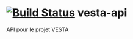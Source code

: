 [![Build Status](https://magnum.travis-ci.com/fsegouin/vesta-api.svg?token=4x4UvbeFh8atjWWPoEFD)](https://magnum.travis-ci.com/fsegouin/vesta-api)
vesta-api
=========

API pour le projet VESTA
